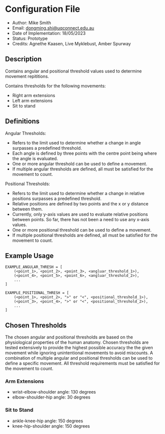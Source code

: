 # Configuration File
- Author: Mike Smith
- Email: dongming.shi@uqconnect.edu.au
- Date of Implementation: 18/05/2023
- Status: Prototype
- Credits: Agnethe Kaasen, Live Myklebust, Amber Spurway

## Description

Contains angular and positional threshold values used to determine movement repititions.

Contains thresholds for the following movements:
- Right arm extensions
- Left arm extensions
- Sit to stand

## Definitions

Angular Thresholds:

- Refers to the limit used to determine whether a change in angle surpasses a predefined threshold.
- Each angle is defined by three points with the centre point being where the angle is evaluated.
- One or more angular threshold can be used to define a movement.
- If multiple angular thresholds are defined, all must be satisfied for the movement to count.

Positional Thresholds:

- Refers to the limit used to determine whether a change in relative positions surpasses a predefined threshold.
- Relative positions are defined by two points and the x or y distance between them. 
- Currently, only y-axis values are used to evaluate relative positions between points. So far, there has not been a need to use any x-axis values.
- One or more positional threshold can be used to define a movement.
- If multiple positional thresholds are defined, all must be satisfied for the movement to count.

## Example Usage

```
EXAMPLE_ANGULAR_THRESH = [
    (<point_1>, <point_2>, <point_3>, <angluar_threshold_1>),
    (<point_4>, <point_5>, <point_6>, <angluar_threshold_2>),
    ...
]

EXAMPLE_POSITIONAL_THRESH = [
    (<point_1>, <point_2>, ">" or "<", <positional_threshold_1>),
    (<point_3>, <point_4>, ">" or "<", <positional_threshold_2>),
    ...
]
```

## Chosen Thresholds

The chosen angular and positional thresholds are based on the physiological properties of the human anatomy. Chosen thresholds are tested extensively to provide the highest possible accuracy the the given movement while ignoring unintentional movements to avoid miscounts. A combination of multiple angular and positional thresholds can be used to define a specific movement. All threshold requirements must be satisfied for the movement to count.

### Arm Extensions
- wrist-elbow-shoulder angle: 130 degrees
- elbow-shoulder-hip angle: 30 degrees

### Sit to Stand
- ankle-knee-hip angle: 150 degrees
- knee-hip-shoulder angle: 150 degrees